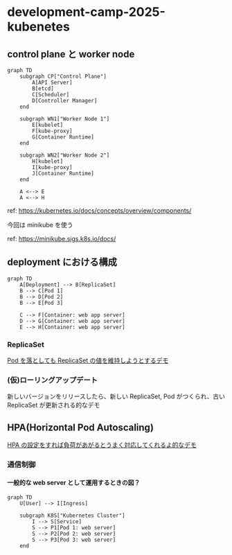 # development-camp-2025-kubenetes

## control plane と worker node

```mermaid
graph TD
    subgraph CP["Control Plane"]
        A[API Server]
        B[etcd]
        C[Scheduler]
        D[Controller Manager]
    end
    
    subgraph WN1["Worker Node 1"]
        E[kubelet]
        F[kube-proxy]
        G[Container Runtime]
    end
    
    subgraph WN2["Worker Node 2"]
        H[kubelet]
        I[kube-proxy]
        J[Container Runtime]
    end
    
    A <--> E
    A <--> H
```

ref: https://kubernetes.io/docs/concepts/overview/components/

今回は minikube を使う

ref: https://minikube.sigs.k8s.io/docs/

## deployment における構成

```mermaid
graph TD
    A[Deployment] --> B[ReplicaSet]
    B --> C[Pod 1]
    B --> D[Pod 2]
    B --> E[Pod 3]
    
    C --> F[Container: web app server]
    D --> G[Container: web app server]
    E --> H[Container: web app server]
```

### ReplicaSet

[Pod を落としても ReplicaSet の値を維持しようとするデモ](./replicaset/README.md)

### (仮)ローリングアップデート

新しいバージョンをリリースしたら、新しい ReplicaSet, Pod がつくられ、古い ReplicaSet が更新される的なデモ

## HPA(Horizontal Pod Autoscaling)



[HPA の設定をすれば負荷があがるとうまく対応してくれるよ的なデモ](./hpa/README.md)

### 通信制御

#### 一般的な web server として運用するときの図？
```mermaid
graph TD
    U[User] --> I[Ingress]
    
    subgraph K8S["Kubernetes Cluster"]
        I --> S[Service]
        S --> P1[Pod 1: web server]
        S --> P2[Pod 2: web server]
        S --> P3[Pod 3: web server]
    end
```